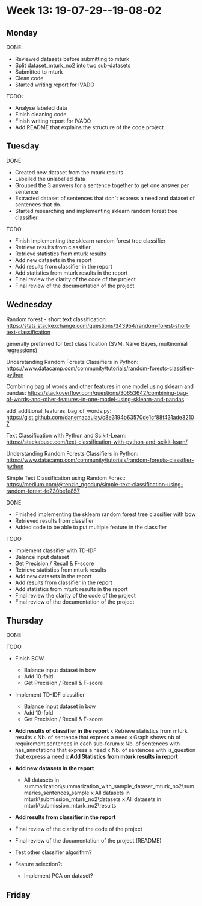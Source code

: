 # Week 13: 19-07-29--19-08-02

## Monday

DONE:

- Reviewed datasets before submitting to mturk
- Split dataset_mturk_no2 into two sub-datasets
- Submitted to mturk
- Clean code
- Started writing report for IVADO

TODO: 

- Analyse labeled data
- Finish cleaning code
- Finish writing report for IVADO
- Add README that explains the structure of the code project

## Tuesday

DONE

- Created new dataset from the mturk results
- Labelled the unlabelled data
- Grouped the 3 answers for a sentence together to get one answer per sentence
- Extracted dataset of sentences that don`t express a need and dataset of sentences that do.
- Started researching and implementing sklearn random forest tree classifier
  
TODO

- Finish Implementing the sklearn random forest tree classifier
- Retrieve results from classifier
- Retrieve statistics from mturk results
- Add new datasets in the report
- Add results from classifier in the report
- Add statistics from mturk results in the report
- Final review the clarity of the code of the project
- Final review of the documentation of the project

## Wednesday

Random forest - short text classification: https://stats.stackexchange.com/questions/343954/random-forest-short-text-classification

generally preferred for text classification (SVM, Naive Bayes, multinomial regressions)

Understanding Random Forests Classifiers in Python: https://www.datacamp.com/community/tutorials/random-forests-classifier-python

Combining bag of words and other features in one model using sklearn and pandas: https://stackoverflow.com/questions/30653642/combining-bag-of-words-and-other-features-in-one-model-using-sklearn-and-pandas

add_additional_features_bag_of_words.py: https://gist.github.com/danemacaulay/c8e3194b63570de1cf88f431ade32107

Text Classification with Python and Scikit-Learn: https://stackabuse.com/text-classification-with-python-and-scikit-learn/

Understanding Random Forests Classifiers in Python: https://www.datacamp.com/community/tutorials/random-forests-classifier-python

Simple Text Classification using Random Forest: https://medium.com/@tenzin_ngodup/simple-text-classification-using-random-forest-fe230be1e857

DONE

- Finished implementing the sklearn random forest tree classifier with bow
- Retrieved results from classifier
- Added code to be able to put multiple feature in the classifier

TODO

- Implement classifier with TD-IDF
- Balance input dataset
- Get Precision / Recall & F-score
- Retrieve statistics from mturk results
- Add new datasets in the report
- Add results from classifier in the report
- Add statistics from mturk results in the report
- Final review the clarity of the code of the project
- Final review of the documentation of the project

## Thursday

DONE

TODO

- Finish BOW
  - Balance input dataset in bow
  - Add 10-fold
  - Get Precision / Recall & F-score
- Implement TD-IDF classifier 
  - Balance input dataset in bow
  - Add 10-fold
  - Get Precision / Recall & F-score
- **Add results of classifier in the report**
x Retrieve statistics from mturk results
  x Nb. of sentence that express a need 
  x Graph shows nb of requirement sentences in each sub-forum 
  x Nb. of sentences with has_annotations that express a need 
  x Nb. of sentences with is_question that express a need
x **Add Statistics from mturk results in report** 
- **Add new datasets in the report**
  - All datasets in summarization\summarization_with_sample_dataset_mturk_no2\summaries_sentences_sample
  x All datasets in mturk\submission_mturk_no2\datasets
  x All datasets in mturk\submission_mturk_no2\results
- **Add results from classifier in the report**
- Final review of the clarity of the code of the project
- Final review of the documentation of the project (README)

- Test other classifier algorithm?
- Feature selection?: 
  - Implement PCA on dataset?

## Friday


